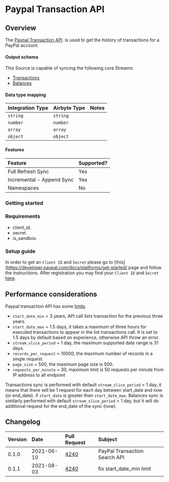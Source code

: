 # Paypal Transaction API

## Overview

The [Paypal Transaction API](https://developer.paypal.com/docs/api/transaction-search/v1/). is used to get the history of transactions for a PayPal account.


#### Output schema

This Source is capable of syncing the following core Streams:

* [Transactions](https://developer.paypal.com/docs/api/transaction-search/v1/#transactions)
* [Balances](https://developer.paypal.com/docs/api/transaction-search/v1/#balances)

#### Data type mapping

| Integration Type | Airbyte Type | Notes |
| :--- | :--- | :--- |
| `string` | `string` |  |
| `number` | `number` |  |
| `array` | `array` |  |
| `object` | `object` |  |

#### Features

| Feature | Supported? |
| :--- | :--- |
| Full Refresh Sync | Yes |
| Incremental - Append Sync | Yes |
| Namespaces | No |


### Getting started

### Requirements

* client_id. 
* secret.
* is_sandbox.

### Setup guide

In order to get an `Client ID` and `Secret` please go to [this](https://developer.paypal.com/docs/platforms/get-started/ page and follow the instructions. After registration you may find your `Client ID` and `Secret` [here](https://developer.paypal.com/developer/accounts/).


## Performance considerations

Paypal transaction API has some [limits](https://developer.paypal.com/docs/integration/direct/transaction-search/)
- `start_date_min` = 3 years, API call lists transaction for the previous three years.
- `start_date_max` = 1.5 days, it takes a maximum of three hours for executed transactions to appear in the list transactions call. It is set to 1.5 days by default based on experience, otherwise API throw an error.
- `stream_slice_period` = 1 day, the maximum supported date range is 31 days.
- `records_per_request` = 10000, the maximum number of records in a single request.
- `page_size` = 500, the maximum page size is 500.
- `requests_per_minute` = 30, maximum limit is 50 requests per minute from IP address to all endpoint

Transactions sync is performed with default `stream_slice_period` = 1 day, it means that there will be 1 request for each day between start_date and now (or end_date). if `start_date` is greater then `start_date_max`.
Balances sync is similarly performed with default `stream_slice_period` = 1 day, but it will do additional request for the end_date of the sync (now).

## Changelog

| Version | Date       | Pull Request | Subject |
| :------ | :--------  | :-----       | :------ |
| 0.1.0   | 2021-06-10 | [4240](https://github.com/airbytehq/airbyte/pull/4240) | PayPal Transaction Search API |
| 0.1.1   | 2021-08-03 | [4240](https://github.com/airbytehq/airbyte/pull/42XX) | fix start_date_min limit |

